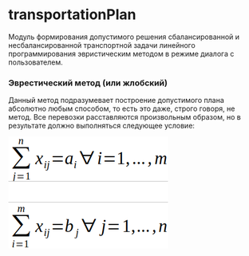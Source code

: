 # transportationPlan
Модуль формирования допустимого решения сбалансированной и несбалансированной транспортной задачи линейного программирования эвристическим методом в режиме диалога с пользователем.

### Эврестический метод (или жлобский)
Данный метод подразумевает построение допустимого плана абсолютно любым способом, то есть это даже, строго говоря, не метод. Все перевозки расставляются произвольным образом, но в результате должно выполняться следующее условие:

![Formula](https://github.com/demchenkoalexe/transportationPlan/raw/master/image/formula.png)
